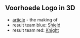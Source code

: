 ## Voorhoede Logo in 3D

* [article](http://voorhoede.github.io/3d-logo/) - the making of
* result team blue: [Shield](http://voorhoede.github.io/3d-logo/shield/)
* result team red: [Knight](http://voorhoede.github.io/3d-logo/knight/)
